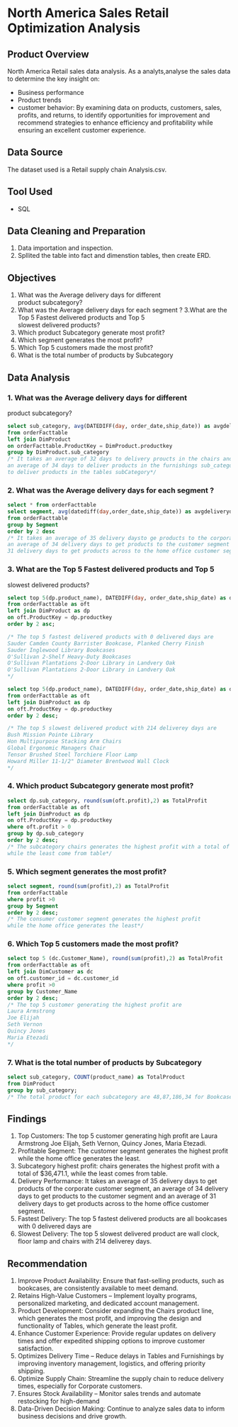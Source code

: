 # North America Sales Retail Optimization Analysis


## Product Overview
North America Retail sales data analysis. As a analyts,analyse the sales data 
to determine the key insight on:
- Business performance 
- Product trends
- customer behavior: By examining data on products, customers, sales, profits, and returns, 
to identify opportunities for improvement and recommend strategies 
to enhance efficiency and profitability while ensuring an excellent customer experience.


## Data Source
The dataset used is a Retail supply chain Analysis.csv.


## Tool Used
- SQL


## Data Cleaning and Preparation
1. Data importation and inspection.
2. Spllited the table into fact and dimenstion tables, then create ERD.


## Objectives
1. What was the Average delivery days for different  
product subcategory?  
2. What was the Average delivery days for each segment ? 
3.What are the Top 5 Fastest delivered products and Top 5  
slowest delivered products?   
4. Which product Subcategory generate most profit?
5. Which segment generates the most profit?
6. Which Top 5 customers made the most profit?
7. What is the total number of products by Subcategory  


## Data Analysis
### 1. What was the Average delivery days for different  
product subcategory?
```sql
select sub_category, avg(DATEDIFF(day, order_date,ship_date)) as avgdeliverydays
from orderFacttable
left join DimProduct
on orderFacttable.ProductKey = DimProduct.productkey
group by DimProduct.sub_category
/* It takes an average of 32 days to delivery proucts in the chairs and bookcases sub_category,
an average of 34 days to deliver products in the furnishings sub_category and an average of 36 days
to deliver products in the tables subCategory*/
```

### 2. What was the Average delivery days for each segment ?
```sql
select * from orderFacttable
select segment, avg(datediff(day,order_date,ship_date)) as avgdeliverydays
from orderFacttable
group by Segment
order by 2 desc
/* It takes an average of 35 delivery daysto ge products to the corporate customer segment,
an average of 34 delivery days to get products to the customer segment and an average of 
31 delivery days to get products across to the home office customer segment.*/
```
### 3. What are the Top 5 Fastest delivered products and Top 5  
slowest delivered products?  
```sql
select top 5(dp.product_name), DATEDIFF(day, order_date,ship_date) as deliverydays
from orderFacttable as oft
left join DimProduct as dp
on oft.ProductKey = dp.productkey
order by 2 asc;

/* The top 5 fastest delivered products with 0 delivered days are
Sauder Camden County Barrister Bookcase, Planked Cherry Finish
Sauder Inglewood Library Bookcases
O'Sullivan 2-Shelf Heavy-Duty Bookcases
O'Sullivan Plantations 2-Door Library in Landvery Oak
O'Sullivan Plantations 2-Door Library in Landvery Oak
*/

select top 5(dp.product_name), DATEDIFF(day, order_date,ship_date) as deliverydays
from orderFacttable as oft
left join DimProduct as dp
on oft.ProductKey = dp.productkey
order by 2 desc;

/* The top 5 slowest delivered product with 214 deliverey days are
Bush Mission Pointe Library
Hon Multipurpose Stacking Arm Chairs
Global Ergonomic Managers Chair
Tensor Brushed Steel Torchiere Floor Lamp
Howard Miller 11-1/2" Diameter Brentwood Wall Clock
*/
```

###  4.  Which product Subcategory generate most profit?  
```sql
select dp.sub_category, round(sum(oft.profit),2) as TotalProfit
from orderFacttable as oft
left join DimProduct as dp
on oft.ProductKey = dp.productkey
where oft.profit > 0
group by dp.sub_category
order by 2 desc;
/* The subcategory chairs generates the highest profit with a total of $36,471.1
while the least come from table*/
```

### 5. Which segment generates the most profit?
```sql
select segment, round(sum(profit),2) as TotalProfit
from orderFacttable
where profit >0 
group by Segment
order by 2 desc;
/* The consumer customer segment generates the highest profit
while the home office generates the least*/
```

### 6. Which Top 5 customers made the most profit?
```sql
select top 5 (dc.Customer_Name), round(sum(profit),2) as TotalProfit
from orderFacttable as oft
left join DimCustomer as dc
on oft.customer_id = dc.customer_id
where profit >0
group by Customer_Name
order by 2 desc;
/* The top 5 customer generating the highest profit are
Laura Armstrong
Joe Elijah
Seth Vernon
Quincy Jones 
Maria Etezadi
*/
```

### 7. What is the total number of products by Subcategory
```sql
select sub_category, COUNT(product_name) as TotalProduct 
from DimProduct
group by sub_category;
/* The total product for each subcategory are 48,87,186,34 for Bookcases,chairs, Furnishings and tables respectively.
```

## Findings
1. Top Customers: The top 5 customer generating high profit are Laura Armstrong
Joe Elijah, Seth Vernon, Quincy Jones, Maria Etezadi.
2. Profitable Segment: The customer segment generates the highest profit
while the home office generates the least.
3. Subcategory highest profit: chairs generates the highest profit with a total of $36,471.1,
while the least comes from table.
4. Delivery Performance: It takes an average of 35 delivery days to get products of the corporate customer segment,
an average of 34 delivery days to get products to the customer segment and an average of 
31 delivery days to get products across to the home office customer segment.
5. Fastest Delivery: The top 5 fastest delivered products are all bookcases with 0 delivered days are
6. Slowest Delivery:  The top 5 slowest delivered product are wall clock, floor lamp and chairs with 214 deliverey days.


## Recommendation
1. Improve Product Availability: Ensure that fast-selling products, such as bookcases, are consistently available to meet demand.
2. Retains High-Value Customers – Implement loyalty programs, personalized marketing, and dedicated account management.
3. Product Development: Consider expanding the Chairs product line, which generates the most profit, and improving the design and functionality of Tables, which generate the least profit.
4. Enhance Customer Experience: Provide regular updates on delivery times and offer expedited shipping options to improve customer satisfaction.
5. Optimizes Delivery Time – Reduce delays in Tables and Furnishings by improving inventory management, logistics, and offering priority shipping.
6. Optimize Supply Chain: Streamline the supply chain to reduce delivery times, especially for Corporate customers.
7. Ensures Stock Availability – Monitor sales trends and automate restocking for high-demand
8. Data-Driven Decision Making: Continue to analyze sales data to inform business decisions and drive growth.






